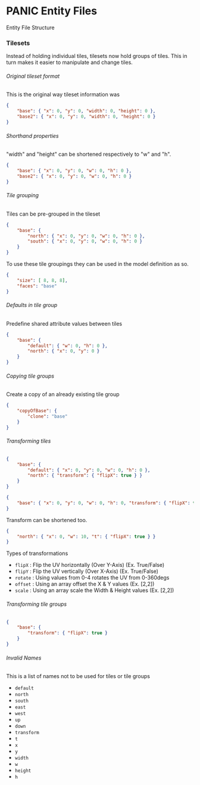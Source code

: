 # PANIC Entity Files
Entity File Structure


### Tilesets
Instead of holding individual tiles, tilesets now hold groups of tiles.
This in turn makes it easier to manipulate and change tiles.

###### Original tileset format
This is the original way tileset information was
```json
{
	"base": { "x": 0, "y": 0, "width": 0, "height": 0 },
	"base2": { "x": 0, "y": 0, "width": 0, "height": 0 }
}
```

###### Shorthand properties
"width" and "height" can be shortened respectively to "w" and "h".
```json
{
	"base": { "x": 0, "y": 0, "w": 0, "h": 0 },
	"base2": { "x": 0, "y": 0, "w": 0, "h": 0 }
}
```

###### Tile grouping
Tiles can be pre-grouped in the tileset
```json
{
	"base": {
		"north": { "x": 0, "y": 0, "w": 0, "h": 0 },
		"south": { "x": 0, "y": 0, "w": 0, "h": 0 }
	}
}
```
To use these tile groupings they can be used in the model definition as so.
```json
{
	"size": [ 8, 8, 8],
	"faces": "base"
}
```

###### Defaults in tile group
Predefine shared attribute values between tiles
```json
{
	"base": {
		"default": { "w": 0, "h": 0 },
		"north": { "x": 0, "y": 0 }
	}
}
```

###### Copying tile groups
Create a copy of an already existing tile group
```json
{
	"copyOfBase": {
		"clone": "base"
	}
}
```

###### Transforming tiles
```json
{
	"base": {
		"default": { "x": 0, "y": 0, "w": 0, "h": 0 },
		"north": { "transform": { "flipX": true } }
	}
}
```
```json
{
	"base": { "x": 0, "y": 0, "w": 0, "h": 0, "transform": { "flipX": true } }
}
```

Transform can be shortened too.

```json
{
	"north": { "x": 0, "w": 10, "t": { "flipX": true } }
}
```

Types of transformations
* `flipX` : Flip the UV horizontally (Over Y-Axis) (Ex. True/False)
* `flipY` : Flip the UV vertically (Over X-Axis) (Ex. True/False)
* `rotate` : Using values from 0-4 rotates the UV from 0-360degs
* `offset` : Using an array offset the X & Y values (Ex. [2,2])
* `scale` : Using an array scale the Width & Height values (Ex. [2,2])

###### Transforming tile groups
```json
{
	"base": {
		"transform": { "flipX": true }
	}
}
```

###### Invalid Names
This is a list of names not to be used for tiles or tile groups
* `default`
* `north`
* `south`
* `east`
* `west`
* `up`
* `down`
* `transform`
* `t`
* `x`
* `y`
* `width`
* `w`
* `height`
* `h`
